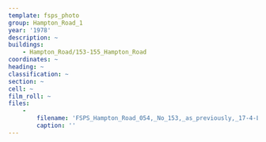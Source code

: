```yaml
---
template: fsps_photo
group: Hampton_Road_1
year: '1978'
description: ~
buildings:
    - Hampton_Road/153-155_Hampton_Road
coordinates: ~
heading: ~
classification: ~
section: ~
cell: ~
film_roll: ~
files:
    -
        filename: 'FSPS_Hampton_Road_054,_No_153,_as_previously,_17-4-L,_1978.png'
        caption: ''
---
```

